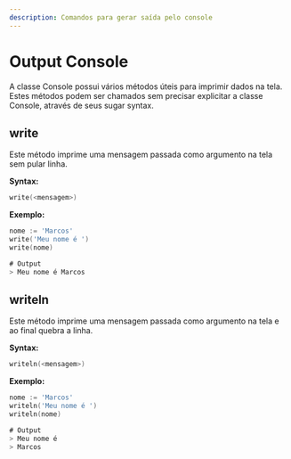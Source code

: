 ```yaml
---
description: Comandos para gerar saída pelo console
---
```


# Output Console

A classe Console possui vários métodos úteis para imprimir dados na tela.  
Estes métodos podem ser chamados sem precisar explicitar a classe Console, através de seus sugar syntax.

## write

Este método imprime uma mensagem passada como argumento na tela sem pular linha.

**Syntax:**

```go
write(<mensagem>)
```

**Exemplo:**

```go
nome := 'Marcos'
write('Meu nome é ')
write(nome)

# Output
> Meu nome é Marcos
```

## writeln

Este método imprime uma mensagem passada como argumento na tela e ao final quebra a linha.

**Syntax:**

```go
writeln(<mensagem>)
```

**Exemplo:**

```go
nome := 'Marcos'
writeln('Meu nome é ')
writeln(nome)

# Output
> Meu nome é 
> Marcos
```

